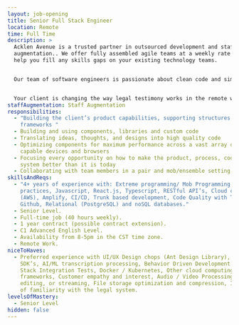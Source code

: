 ```yaml
---
layout: job-opening
title: Senior Full Stack Engineer
location: Remote
time: Full Time
description: >
  Acklen Avenue is a trusted partner in outsourced development and staff
  augmentation.. We offer fully assembled agile teams at a weekly rate and can
  help you fill any skills gaps on your existing technology teams.


  Our team of software engineers is passionate about clean code and simple user experiences. Acklen Avenue offers more than talent. We offer a mature product development process, staffed with experienced, full-time experts. We are "people + process + partnership."


  Your client is changing the way legal testimony works in the remote world. We have an amazing opportunity to leverage the pandemic-era shift to online depositions and disrupt a workflow that hasn't changed much in the last 100+ years. We are approaching this challenge as a product-led startup with a customer-first culture and adopting a highly responsive flow-based model to solve our customers' most critical needs. If you are excited about working with a focused team, building an amazing product to change your customers' world, let's talk. We are growing and need your many talents to help us take many small steps to improve all aspects of this problem. 
staffAugmentation: Staff Augmentation
responsibilities:
  - "Building the client’s product capabilities, supporting structures and
    frameworks "
  - Building and using components, libraries and custom code
  - Translating ideas, thoughts, and designs into high quality code
  - Optimizing components for maximum performance across a vast array of web
    capable devices and browsers
  - Focusing every opportunity on how to make the product, process, code and
    system better than it is today
  - Collaborating with team members in a pair and mob/ensemble setting
skillsAndReqs:
  - "4+ years of experience with: Extreme programming/ Mob Programming
    practices, Javascript, React.js, Typescript, RESTful API’s, Cloud computing
    (AWS), Amplify, CI/CD, Trunk based development, Code Quality with TDD,
    Github, Relational (PostgreSQL) and noSQL databases."
  - Senior Level.
  - Full-time job (40 hours weekly).
  - 1 year contract (possible contract extension).
  - C1 Advanced English Level.
  - Availability from 8-5pm in the CST time zone.
  - Remote Work.
niceToHaves:
  - Preferred experience with UI/UX Design chops (Ant Design Library), Zoom
    SDK’s, AI/ML transcription processing, Behavior Driven Development / Full
    Stack Integration Tests, Docker / Kubernetes, Other cloud computing
    frameworks, Customer empathy and interest, Audio / Video Processing,
    editing, or streaming, File storage optimization and compression, Interest
    of familiarity with the legal system.
levelsOfMastery:
  - Senior Level
hidden: false
---
```

